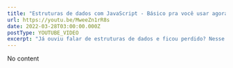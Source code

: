 ```yaml
---
title: "Estruturas de dados com JavaScript - Básico pra você usar agora!"
url: https://youtu.be/MweeZn1rR8s
date: 2022-03-28T03:00:00.000Z
postType: YOUTUBE_VIDEO
excerpt: "Já ouviu falar de estruturas de dados e ficou perdido? Nesse vídeo eu vou abordar algumas que existem no JavaScript e falar de alguns conceitos que aparecem bastante nas entrevistas no mundo tech. Ficou curioso? Manda bala no like e bora ver! 😍"
---
```


No content
